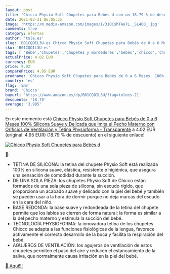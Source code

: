 ```yaml
---
layout: post
title: 'Chicco Physio Soft Chupetes para Bebés d con un 18.79 % de descuento'
date: 2021-03-31 06:05:35
image: 'https://m.media-amazon.com/images/I/31OCshTAa7L._SL400_.jpg'
comments: true
category: ofertas
author: 'tole.es'
slug: 'B01CQOIL3U-es Chicco Physio Soft Chupetes para Bebés de 0 a 6 Meses 100%...'
sku: 'B01CQOIL3U-es'
tags: [ 'Bebé','Chupetes','Chupetes y mordedores','bebés','chicco','chupetes', ]
actualPrice: 4.02 EUR
currency: EUR
price: 4.02
comparePrice: 4.95 EUR
prodname: 'Chicco Physio Soft Chupetes para Bebés de 0 a 6 Meses  100% Silicona Suave y Delicada que Imita el Pecho Materno  con Orificios de Ventilación y Tetina Physioforma - Transparente'
country: 'es'
flag: '🇪🇸'
brand: 'Chicco'
buyurl: 'https://www.amazon.es/dp/B01CQOIL3U/?tag=tolees-21'
descuento: '18.79'
average: '3.985'
---
```


En este momento está [Chicco Physio Soft Chupetes para Bebés de 0 a 6 Meses  100% Silicona Suave y Delicada que Imita el Pecho Materno  con Orificios de Ventilación y Tetina Physioforma - Transparente](https://www.amazon.es/dp/B01CQOIL3U/?tag=tolees-21) a 4.02 EUR (original: 4.95 EUR) (18.79 %  de descuento) en el siguiente enlace!

[![Chicco Physio Soft Chupetes para Bebés d](https://m.media-amazon.com/images/I/31OCshTAa7L._SL400_.jpg)](https://www.amazon.es/dp/B01CQOIL3U/?tag=tolees-21)

🔎:

- TETINA DE SILICONA: la tetina del chupete Physio Soft está realizada 100% en silicona suave, elástica, resistente e higiénica, que asegura una sensación de comodidad durante la succión.
- DE UNA SOLA PIEZA: los chupetes Physio Soft de Chicco están formados de una sola pieza de silicona, sin escudo rígido, que proporciona un acabado suave y delicado con la piel del bebé y también se pueden usar a la hora de dormir porque no deja marcas del escudo en la cara del niño.
- BASE REDONDA: la base suave y redondeada de la tetina del chupete permite que los labios se cierren de forma natural; la forma es similar a la del pecho materno y estimula la succión del bebé.
- TECNOLOGÍA PHYSIOFORMA: la innovadora tetina de los chupetes Chicco se adapta a las funciones fisiológicas de la lengua, favorece activamente el correcto desarrollo de la boca y facilita la respiración del bebé.
- AGUJEROS DE VENTILACIÓN: los agujeros de ventilación de estos chupetes permiten el paso del aire y reducen el estancamiento de la saliva, que normalmente causa irritación en la piel del bebé.

[🛒 Aquí!!!](https://www.amazon.es/dp/B01CQOIL3U/?tag=tolees-21)
